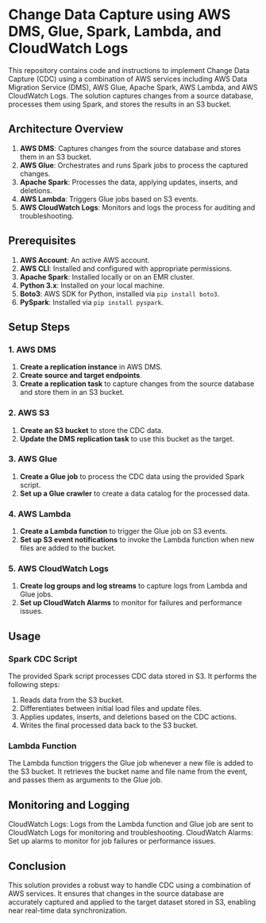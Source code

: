 # Change Data Capture using AWS DMS, Glue, Spark, Lambda, and CloudWatch Logs

This repository contains code and instructions to implement Change Data Capture (CDC) using a combination of AWS services including AWS Data Migration Service (DMS), AWS Glue, Apache Spark, AWS Lambda, and AWS CloudWatch Logs. The solution captures changes from a source database, processes them using Spark, and stores the results in an S3 bucket.

## Architecture Overview

1. **AWS DMS**: Captures changes from the source database and stores them in an S3 bucket.
2. **AWS Glue**: Orchestrates and runs Spark jobs to process the captured changes.
3. **Apache Spark**: Processes the data, applying updates, inserts, and deletions.
4. **AWS Lambda**: Triggers Glue jobs based on S3 events.
5. **AWS CloudWatch Logs**: Monitors and logs the process for auditing and troubleshooting.

## Prerequisites

1. **AWS Account**: An active AWS account.
2. **AWS CLI**: Installed and configured with appropriate permissions.
3. **Apache Spark**: Installed locally or on an EMR cluster.
4. **Python 3.x**: Installed on your local machine.
5. **Boto3**: AWS SDK for Python, installed via `pip install boto3`.
6. **PySpark**: Installed via `pip install pyspark`.

## Setup Steps

### 1. AWS DMS

1. **Create a replication instance** in AWS DMS.
2. **Create source and target endpoints**.
3. **Create a replication task** to capture changes from the source database and store them in an S3 bucket.

### 2. AWS S3

1. **Create an S3 bucket** to store the CDC data.
2. **Update the DMS replication task** to use this bucket as the target.

### 3. AWS Glue

1. **Create a Glue job** to process the CDC data using the provided Spark script.
2. **Set up a Glue crawler** to create a data catalog for the processed data.

### 4. AWS Lambda

1. **Create a Lambda function** to trigger the Glue job on S3 events.
2. **Set up S3 event notifications** to invoke the Lambda function when new files are added to the bucket.

### 5. AWS CloudWatch Logs

1. **Create log groups and log streams** to capture logs from Lambda and Glue jobs.
2. **Set up CloudWatch Alarms** to monitor for failures and performance issues.

## Usage

### Spark CDC Script

The provided Spark script processes CDC data stored in S3. It performs the following steps:

1. Reads data from the S3 bucket.
2. Differentiates between initial load files and update files.
3. Applies updates, inserts, and deletions based on the CDC actions.
4. Writes the final processed data back to the S3 bucket.

### Lambda Function

The Lambda function triggers the Glue job whenever a new file is added to the S3 bucket. It retrieves the bucket name and file name from the event, and passes them as arguments to the Glue job.

## Monitoring and Logging
CloudWatch Logs: Logs from the Lambda function and Glue job are sent to CloudWatch Logs for monitoring and troubleshooting.
CloudWatch Alarms: Set up alarms to monitor for job failures or performance issues.

## Conclusion
This solution provides a robust way to handle CDC using a combination of AWS services. It ensures that changes in the source database are accurately captured and applied to the target dataset stored in S3, enabling near real-time data synchronization.
